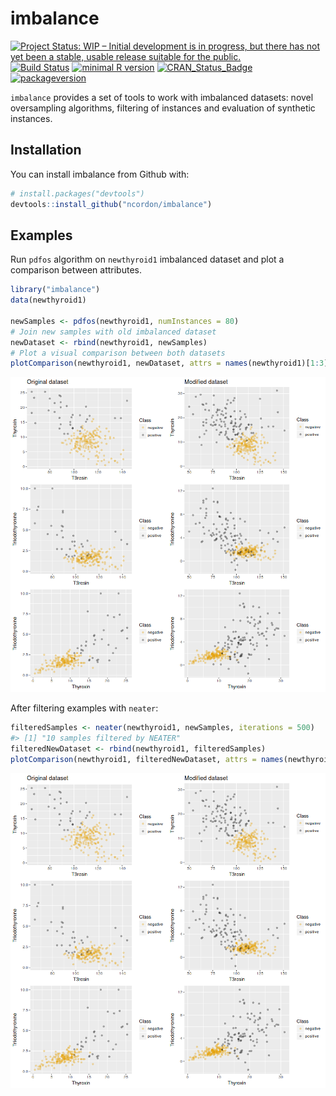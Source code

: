 
<!-- README.md is generated from README.Rmd. Please edit that file -->
imbalance
=========

[![Project Status: WIP – Initial development is in progress, but there has not yet been a stable, usable release suitable for the public.](http://www.repostatus.org/badges/latest/wip.svg)](http://www.repostatus.org/#wip) [![Build Status](https://travis-ci.org/ncordon/imbalance.svg?branch=master)](https://travis-ci.org/ncordon/imbalance) [![minimal R version](https://img.shields.io/badge/R%3E%3D-3.4.1-6666ff.svg)](https://cran.r-project.org/) [![CRAN\_Status\_Badge](http://www.r-pkg.org/badges/version/imbalance)](https://cran.r-project.org/package=imbalance) [![packageversion](https://img.shields.io/badge/Package%20version-0.1.0-orange.svg?style=flat-square)](https://github.com/ncordon/imbalance/commits/master)

`imbalance` provides a set of tools to work with imbalanced datasets: novel oversampling algorithms, filtering of instances and evaluation of synthetic instances.

Installation
------------

You can install imbalance from Github with:

``` r
# install.packages("devtools")
devtools::install_github("ncordon/imbalance")
```

Examples
--------

Run `pdfos` algorithm on `newthyroid1` imbalanced dataset and plot a comparison between attributes.

``` r
library("imbalance")
data(newthyroid1)

newSamples <- pdfos(newthyroid1, numInstances = 80)
# Join new samples with old imbalanced dataset
newDataset <- rbind(newthyroid1, newSamples)
# Plot a visual comparison between both datasets
plotComparison(newthyroid1, newDataset, attrs = names(newthyroid1)[1:3], cols = 2, classAttr = "Class")
```

![](README-example-pdfos-1.png)

After filtering examples with `neater`:

``` r
filteredSamples <- neater(newthyroid1, newSamples, iterations = 500)
#> [1] "10 samples filtered by NEATER"
filteredNewDataset <- rbind(newthyroid1, filteredSamples)
plotComparison(newthyroid1, filteredNewDataset, attrs = names(newthyroid1)[1:3])
```

![](README-example-neater-1.png)
